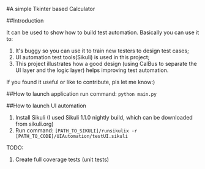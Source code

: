 #A simple Tkinter based Calculator

##Introduction

It can be used to show how to build test automation. Basically you can use it to:

1. It's buggy so you can use it to train new testers to design test cases;
2. UI automation test tools(Sikuli) is used in this project;
3. This project illustrates how a good design (using CalBus to separate the UI layer and the logic layer) helps improving test automation.

If you found it useful or like to contribute, pls let me know:)

##How to launch application
run command:
`python main.py`

##How to launch UI automation
1. Install Sikuli (I used Sikuli 1.1.0 nightly build, which can be downloaded from sikuli.org)
2. Run command:
`[PATH_TO_SIKULI]/runsikulix -r [PATH_TO_CODE]/UIAutomation/testUI.sikuli`

TODO:
1. Create full coverage tests (unit tests)

